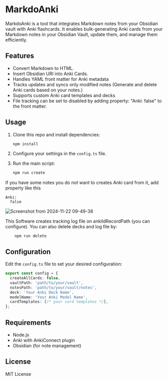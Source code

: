 # MarkdoAnki
MarkdoAnki is a tool that integrates Markdown notes from your Obsidian vault with Anki flashcards. It enables bulk-generating Anki cards from your Markdown notes in your Obsidian Vault, update them, and manage them efficiently.

## Features
- Convert Markdown to HTML.
- Insert Obsidian URI into Anki Cards.
- Handles YAML front matter for Anki metadata
- Tracks updates and syncs only modified notes (Generate and delete Anki cards based on your notes.)
- Supports custom Anki card templates and decks
- File tracking can be set to disabled by adding property: "Anki: false" to the front matter.

## Usage

1. Clone this repo and install dependencies:
    ```sh
    npm install
    ```

2. Configure your settings in the `config.ts` file.

3. Run the main script:
    ```sh
    npm run create
    ```

If you have some notes you do not want to creates Anki card from it,
add property like this
```
Anki:
  false
```
![Screenshot from 2024-11-22 09-49-38](https://github.com/user-attachments/assets/c960f3de-a437-4757-986d-862cf06acf90)

This Software creates tracking log file on ankiIdRecordPath (you can configure).
You can also delete decks and log file by:
```
    npm run delete
```

## Configuration

Edit the `config.ts` file to set your desired configuration:

```typescript
export const config = {
  createAllCards: false,
  vaultPath: 'path/to/your/vault',
  notesPath: 'path/to/your/vault/notes',
  deck: 'Your Anki Deck Name',
  modelName: 'Your Anki Model Name',
  cardTemplates: [/* your card templates */],
};
```

## Requirements
- Node.js
- Anki with AnkiConnect plugin
- Obsidian (for note management)

## License
MIT License
